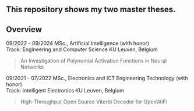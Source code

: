 ## This repository shows my two master theses.
## Overview
09/2022 - 09/2024	MSc., Artificial Intelligence (with honor)  
Track: Engineering and Computer Science	KU Leuven, Belgium
> An Investigation of Polynomial Activation Functions in Neural Networks

09/2021 - 07/2022	MSc., Electronics and ICT Engineering Technology (with honor)  
Track: Intelligent Electronics	KU Leuven, Belgium
> High-Throughput Open Source Viterbi Decoder for OpenWiFi
